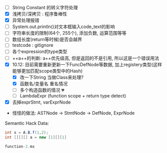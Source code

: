 - [ ] String Constant 的转义字符处理
- [x] 浅拷贝/深拷贝 : 程序鲁棒性
- [x] 异常处理报错
- [ ] System.out.println()对文本框输入code_text的影响
- [ ] 字符串长度的限制(64个, 255个), 添加负数, 运算范围等等
- [ ] 数组长度(return等时候)是否会越界
- [ ] testcode : gitignore
- [ ] 各个expression的type类型
- [ ] ++a++的判断: a++优先级高, 但是返回的不是引用, 所以这是一个错误用法
- [x] 10.12: 目前需要重新更新一下FuncDefNode等数据, 加上registery类型(这样能够更加匹配scope类型中的Hash)
  - [x] 改一下String 当做Class来处理?
  - [x] 函数名/变量名 重名情况
  - [ ] 多个构造函数的情况 :broken_heart:
  - [ ] LambdaExpr (function scope + return type detect)
- [x] 去掉exprStmt, varExprNode
- 怪怪的做法: ASTNode → StmtNode → DefNode, ExprNode 




Semantic Hack Data:

```java
int x = A.B.f(1,2);
int [][][] a = new [1][][1]

function-2.mx
```

